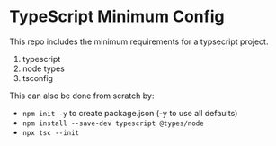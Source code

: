 # TypeScript Minimum Config

This repo includes the minimum requirements for a typsecript project.

1. typescript
2. node types
3. tsconfig

This can also be done from scratch by:
- `npm init -y` to create package.json (-y to use all defaults)
- `npm install --save-dev typescript @types/node`
- `npx tsc --init`
